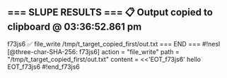 === SLUPE RESULTS ===
📋 Output copied to clipboard @ 03:36:52.861 pm
---------------------
f73js6 ✅ file_write /tmp/t_target_copied_first/out.txt
=== END ===
#!nesl [@three-char-SHA-256: f73js6]
action = "file_write"
path = "/tmp/t_target_copied_first/out.txt"
content = <<'EOT_f73js6'
hello
EOT_f73js6
#!end_f73js6